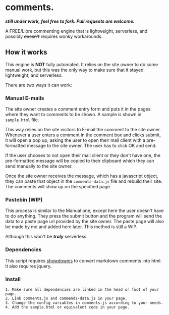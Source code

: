 # comments.
***still under work, feel free to fork. Pull requests are welcome.***

A FREE/Libre commenting engine that is lightweight, serverless, and possibly ~~doesn't~~ requires wonky workarounds.

## How it works
This engine is **NOT** fully automated. It relies on the site owner to do some manual work, but this was the only way to make sure that it stayed lightweight, and serverless.

There are two ways it can work:

### Manual E-mails

The site owner creates a comment entry form and puts it in the pages where they want to comments to be shown. A sample is shown in `sample.html` file.

This way relies on the site visitors to E-mail the comment to the site owner. Whenever a user enters a comment in the comment box and clicks submit, it will open a pop up, asking the user to open their mail client with a pre-formatted message to the site owner. The user has to click OK and send. 

If the user chooses to not open their mail client or they don't have one, the pre-formatted message will be copied to their clipboard which they can send manually to the site owner.

Once the site owner receives the message, which has a javascript object, they can paste that object in the `comments-data.js` file and rebuild their site. The comments will show up on the specified page.

### Pastebin (WIP)

This process is similar to the Manual one, except here the user doesn't have to do anything. They press the submit button and the program will send the data to a paste page url provided by the site owner. The paste page will also be made by me and added here later. This method is still a WIP.

Although this won't be ***truly*** serverless.
### Dependencies

This script requires [showdownjs](https://github.com/showdownjs/showdown/) to convert markdown comments into html. 
It also requires jquery.

### Install

```
1. Make sure all dependencies are linked in the head or foot of your page.
2. Link comments.js and commends-data.js in your page.
3. Change the config variables in comments.js according to your needs.
4. Add the sample.html or equivalent code in your page.
```


